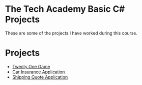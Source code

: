 <h1>The Tech Academy Basic C# Projects</h1>

These are some of the projects I have worked during this course.

<h1>Projects</h1>
<ul>
  <li><a href="./TwentyOne">Twenty One Game</a></li>
  <li><a href="./CarInsurance">Car Insurance Application</a></li>
  <li><a href="./ShippingQuote">Shipping Quote Application</a></li>
 </ul>
